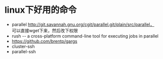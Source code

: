 # linux下好用的命令

- parallel http://git.savannah.gnu.org/cgit/parallel.git/plain/src/parallel， 可以直接wget下来，然后改下权限
- rush -- a cross-platform command-line tool for executing jobs in parallel
- https://github.com/brentp/gargs
- cluster-ssh
- parallel-ssh
